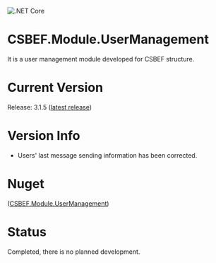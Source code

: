 ![.NET Core](https://github.com/mkurak/CSBEF.Module.UserManagement/workflows/.NET%20Core/badge.svg)

# CSBEF.Module.UserManagement
It is a user management module developed for CSBEF structure.

# Current Version
Release: 3.1.5 ([latest release](https://github.com/mkurak/CSBEF.Module.UserManagement/releases/tag/3.1.5))

# Version Info
- Users' last message sending information has been corrected.

# Nuget
([CSBEF.Module.UserManagement](https://www.nuget.org/packages/CSBEF.Module.UserManagement/))

# Status
Completed, there is no planned development.
